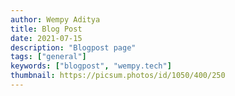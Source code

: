 ```yaml
---
author: Wempy Aditya
title: Blog Post
date: 2021-07-15
description: "Blogpost page"
tags: ["general"]
keywords: ["blogpost", "wempy.tech"]
thumbnail: https://picsum.photos/id/1050/400/250
---
```

